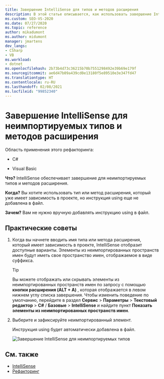 ```yaml
---
title: Завершение IntelliSense для типов и методов расширения
description: В этой статье описывается, как использовать завершение IntelliSense для типов и методов расширения, которые вы еще не импортировали с помощью директивы `using`.
ms.custom: SEO-VS-2020
ms.date: 07/27/2020
ms.topic: reference
author: mikadumont
ms.author: midumont
manager: jmartens
dev_langs:
- CSharp
- VB
ms.workload:
- dotnet
ms.openlocfilehash: 2b73b4d73c36215b70b7551298492e39b69e179f
ms.sourcegitcommit: ae6d47b09a439cd0e13180f5e89510e3e347fd47
ms.translationtype: HT
ms.contentlocale: ru-RU
ms.lasthandoff: 02/08/2021
ms.locfileid: "99852340"
---
```

# <a name="intellisense-completion-for-unimported-types-and-extension-methods"></a>Завершение IntelliSense для неимпортируемых типов и методов расширения

Область применения этого рефакторинга:

- C#

- Visual Basic

**Что?** IntelliSense обеспечивает завершение для неимпортируемых типов и методов расширения.

**Когда?** Вы хотите использовать тип или метод расширения, который уже имеет зависимость в проекте, но инструкция using еще не добавлена в файл.

**Зачем?** Вам не нужно вручную добавлять инструкцию using в файл.

## <a name="how-to"></a>Практические советы

1. Когда вы начнете вводить имя типа или метода расширения, который имеет зависимость в проекте, IntelliSense отобразит доступные варианты. Элементы из неимпортированных пространств имен будут иметь свое пространство имен, отображаемое в виде суффикса.

   > [!TIP]
   > Вы можете отображать или скрывать элементы из неимпортированных пространств имен по запросу с помощью **кнопки расширения (ALT + A)** , которая отображается в левом нижнем углу списка завершения. Чтобы изменить поведение по умолчанию, перейдите в раздел **Сервис** > **Параметры** > **Текстовый редактор** > **C#**  / **Базовые** > **IntelliSense** и найдите пункт **Показать элементы из неимпортированных пространств имен**.

2. Выберите и зафиксируйте неимпортированный элемент.

   Инструкция using будет автоматически добавлена в файл.

   ![Завершение IntelliSense для неимпортируемых типов](media/intellisense-completion-unimported-types.png)

## <a name="see-also"></a>См. также

- [IntelliSense](../using-intellisense.md)
- [Рефакторинг](../refactoring-in-visual-studio.md)
